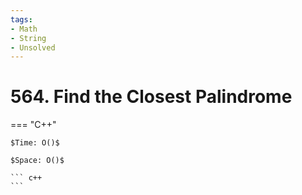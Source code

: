 ```yaml
---
tags:
- Math
- String
- Unsolved
---
```



# 564. Find the Closest Palindrome

=== "C++"

    $Time: O()$

    $Space: O()$

    ``` c++
    ```